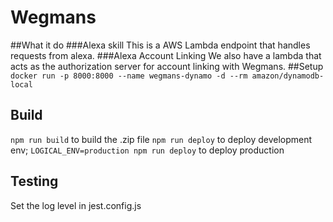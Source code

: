 # Wegmans
##What it do
###Alexa skill
This is a AWS Lambda endpoint that handles requests from alexa.
###Alexa Account Linking
We also have a lambda that acts as the authorization server for account linking with Wegmans.
##Setup
`docker run -p 8000:8000 --name wegmans-dynamo -d --rm amazon/dynamodb-local`
## Build
`npm run build` to build the .zip file
`npm run deploy` to deploy development env; `LOGICAL_ENV=production npm run deploy` to deploy production
## Testing
Set the log level in jest.config.js
